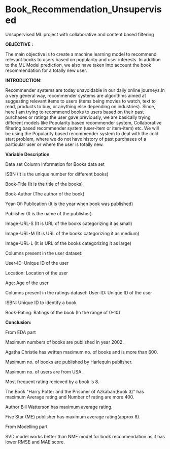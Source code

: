 # Book_Recommendation_Unsupervised
Unsupervised ML project with collaborative and content based filtering 

**OBJECTIVE :**

The main objective is to create a machine learning model to recommend relevant books to users based on popularity and user interests.
In addition to the ML Model prediction, we also have taken into account the book recommendation for a totally new user.

**INTRODUCTION:**

Recommender systems are today unavoidable in our daily online journeys.In a very general way, recommender systems are algorithms aimed at suggesting relevant items to users (items being movies to watch, text to read, products to buy, or anything else depending on industries).
Since, here I am trying to recommend books to users based on their past purchases or ratings the user gave previously, we are basically trying different models like Popularity based recommender system, Collaborative filtering based recommender system (user-item or item-item) etc. We will be using the Popularity based recommender system to deal with the cold start problem, where we do not have history of past purchases of a particular user or where the user is totally new.

**Variable Description**

Data set Column information for Books data set

ISBN (It is the unique number for different books)

Book-Title (It is the title of the books)

Book-Author (The author of the book)

Year-Of-Publication (It is the year when book was published)

Publisher (It is the name of the publisher)

Image-URL-S (It is URL of the books categorizing it as small)

Image-URL-M (It is URL of the books categorizing it as medium)

Image-URL-L (It is URL of the books categorizing it as large)

Columns present in the user dataset:

User-ID: Unique ID of the user

Location: Location of the user

Age: Age of the user

Columns present in the ratings dataset:
User-ID: Unique ID of the user

ISBN: Unique ID to identify a book

Book-Rating: Ratings of the book (In the range of 0-10)

**Conclusion:**

From EDA part

Maximum numbers of books are published in year 2002.

Agatha Christie has written maximum no. of books and is more than 600.

Maximum no. of books are published by Harlequin publisher.

Maximum no. of users are from USA.

Most frequent rating recieved by a book is 8.

The Book "Harry Potter and the Prisoner of Azkaban(Book 3)" has maximum Average rating and Number of rating are more 400.

Author Bill Watterson has maximum average rating.

Five Star (ME) publisher has maximum average rating(approx 8).

From Modelling part

SVD model works better than NMF model for book reccomendation as it has lower RMSE and MAE score.
